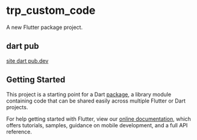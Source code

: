# trp_custom_code

A new Flutter package project.


## dart pub
[site dart pub.dev](https://pub.dev/packages/trp_custom_code/install)

## Getting Started

This project is a starting point for a Dart
[package](https://flutter.dev/developing-packages/),
a library module containing code that can be shared easily across
multiple Flutter or Dart projects.

For help getting started with Flutter, view our 
[online documentation](https://flutter.dev/docs), which offers tutorials, 
samples, guidance on mobile development, and a full API reference.